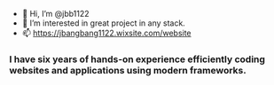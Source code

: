 - 👋 Hi, I’m @jbb1122
- 👀 I’m interested in great project in any stack.
- 📫 https://jbangbang1122.wixsite.com/website
### I have six years of hands-on experience efficiently coding websites and applications using modern frameworks.

<!---
jbb1122/jbb1122 is a ✨ special ✨ repository because its `README.md` (this file) appears on your GitHub profile.
You can click the Preview link to take a look at your changes.
--->
